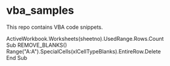 # vba_samples

This repo contains VBA code snippets.

ActiveWorkbook.Worksheets(sheetno).UsedRange.Rows.Count<br>
Sub REMOVE_BLANKS()<br>
Range("A:A").SpecialCells(xlCellTypeBlanks).EntireRow.Delete<br>
End Sub<br>
